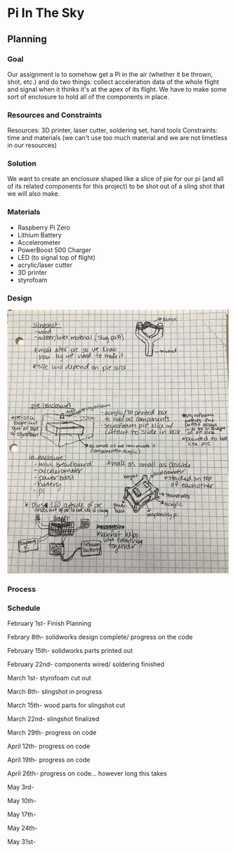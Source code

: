 # Pi In The Sky

## Planning

### Goal
Our assignment is to somehow get a Pi in the air (whether it be thrown, shot, etc.) and do two things: collect acceleration data of the whole flight and signal when it thinks it's at the apex of its flight. We have to make some sort of enclosure to hold all of the components in place. 

### Resources and Constraints
Resources: 3D printer, laser cutter, soldering set, hand tools
Constraints: time and materials (we can't use too much material and we are not limetless in our resources)

### Solution
We want to create an enclosure shaped like a slice of pie for our pi (and all of its related components for this project) to be shot out of a sling shot that we will also make. 

### Materials
- Raspberry Pi Zero
- Lithium Battery
- Accelerometer
- PowerBoost 500 Charger
- LED (to signal top of flight)
- acrylic/laser cutter
- 3D printer
- styrofoam

### Design
![PiInTheSkyPlanning](https://github.com/jdreese79/PiInTheSky/blob/master/IMG_8211.jpg)


### Process



### Schedule

February 1st- Finish Planning

Febrary 8th- solidworks design complete/ progress on the code

February 15th- solidworks parts printed out

February 22nd- components wired/ soldering finished

March 1st- styrofoam cut out

March 8th- slingshot in progress

March 15th- wood parts for slingshot cut

March 22nd- slingshot finalized

March 29th- progress on code

April 12th- progress on code

April 19th- progress on code

April 26th- progress on code... however long this takes

May 3rd-

May 10th-

May 17th-

May 24th-

May 31st- 


